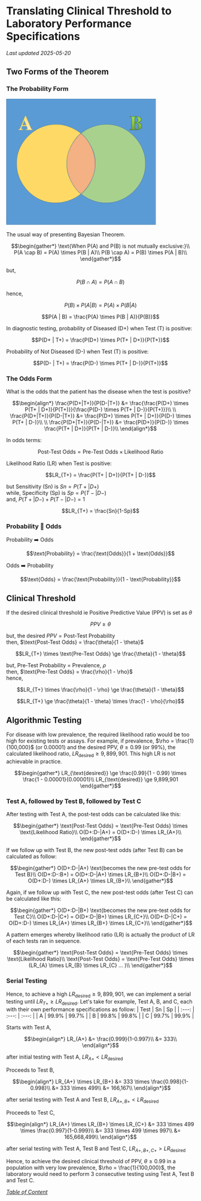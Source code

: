 # Translating Clinical Threshold to Laboratory Performance Specifications
*Last updated 2025-05-20*

## Two Forms of the Theorem
### The Probability Form

<img src="images/AnB.png" width="400">

The usual way of presenting Bayesian Theorem.

```math
\begin{gather*}
\text{When P(A) and P(B) is not mutually exclusive:}\\
P(A \cap B) = P(A) \times P(B | A)\\
P(B \cap A) = P(B) \times P(A | B)\\
\end{gather*}
```
but,

```math
P(B \cap A) = P(A \cap B)
```

hence,

```math
P(B) \times P(A | B) = P(A) \times P(B | A)
```

```math
P(A | B) = \frac{P(A) \times P(B | A)}{P(B)}
```

In diagnostic testing, probability of Diseased (D+) when Test (T) is positive:
```math
P(D+ | T+) = \frac{P(D+) \times P(T+ | D+)}{P(T+)}
```

Probability of Not Diseased (D-) when Test (T) is positive:
```math
P(D- | T+) = \frac{P(D-) \times P(T+ | D-)}{P(T+)}
```

### The Odds Form
What is the odds that the patient has the disease when the test is positive?

```math
\begin{align*}
\frac{P(D+|T+)}{P(D-|T+)} &= \frac{\frac{P(D+) \times P(T+ | D+)}{P(T+)}}{\frac{P(D-) \times P(T+ | D-)}{P(T+)}}\\
\\
\frac{P(D+|T+)}{P(D-|T+)} &= \frac{P(D+) \times P(T+ | D+)}{P(D-) \times P(T+ | D-)}\\
\\
\frac{P(D+|T+)}{P(D-|T+)} &= \frac{P(D+)}{P(D-)} \times \frac{P(T+ | D+)}{P(T+ | D-)}\\
\end{align*}
```

In odds terms:

```math
\text{Post-Test Odds} = \text{Pre-Test Odds} \times \text{Likelihood Ratio}
```

Likelihood Ratio (LR) when Test is positive:
```math
LR_{T+} = \frac{P(T+ | D+)}{P(T+ | D-)}
```

but Sensitivity (Sn) is $`Sn = P(T+|D+)`$  
while, Specificity (Sp) is $`Sp = P(T-|D-)`$  
and, $`P(T+|D-) + P(T-|D-) = 1`$

```math
LR_{T+} = \frac{Sn}{1-Sp}
```

### Probability :arrows_counterclockwise: Odds
Probability :arrow_right: Odds
```math
\text{Probability} = \frac{\text{Odds}}{1 + \text{Odds}}
```

Odds ➡️ Probability
```math
\text{Odds} = \frac{\text{Probability}}{1 - \text{Probability}}
```

## Clinical Threshold
If the desired clinical threshold ie Positive Predictive Value (PPV) is set as $`\theta`$
```math
PPV \ge \theta
```

but, the desired $`PPV = \text{Post-Test Probability}`$  
then, $`\text{Post-Test Odds} = \frac{\theta}{1 - \theta}`$

```math
LR_{T+} \times \text{Pre-Test Odds} \ge \frac{\theta}{1 - \theta}
```

but, Pre-Test Probability = Prevalence, $`\rho`$  
then, $`\text{Pre-Test Odds} = \frac{\rho}{1 - \rho}`$  
hence,
```math
LR_{T+} \times \frac{\rho}{1 - \rho} \ge \frac{\theta}{1 - \theta}
```

```math
LR_{T+} \ge \frac{\theta}{1 - \theta} \times \frac{1 - \rho}{\rho}
```

## Algorithmic Testing
For disease with low prevalence, the required likelihood ratio would be too high for existing tests or assays.
For example, if prevalence, $`\rho = \frac{1}{100,000}`$ (or 0.00001) and the desired PPV, $`\theta \ge 0.99`$ (or 99%),
the calculated likelihood ratio, $`LR_{\text{desired}} \ge 9,899,901`$. This high LR is not achievable in practice.
```math
\begin{gather*}
LR_{\text{desired}} \ge \frac{0.99}{1 - 0.99} \times \frac{1 - 0.00001}{0.00001}\\
LR_{\text{desired}} \ge 9,899,901
\end{gather*}
```

### Test A, followed by Test B, followed by Test C
After testing with Test A, the post-test odds can be calculated like this:
```math
\begin{gather*}
\text{Post-Test Odds} = \text{Pre-Test Odds} \times \text{Likelihood Ratio}\\
O(D+:D-|A+) = O(D+:D-) \times LR_{A+}\\
\end{gather*}
```

If we follow up with Test B, the new post-test odds (after Test B) can be calculated as follow:
```math
\begin{gather*}
O(D+:D-|A+) \text{becomes the new pre-test odds for Test B}\\
O(D+:D-:B+) = O(D+:D-|A+) \times LR_{B+}\\
O(D+:D-|B+) = O(D+:D-) \times LR_{A+} \times LR_{B+}\\
\end{gather*}
```

Again, if we follow up with Test C, the new post-test odds (after Test C) can be calculated like this:
```math
\begin{gather*}
O(D+:D-|B+) \text{becomes the new pre-test odds for Test C}\\
O(D+:D-|C+) = O(D+:D-|B+) \times LR_{C+}\\
O(D+:D-|C+) = O(D+:D-) \times LR_{A+} \times LR_{B+} \times LR_{C+}\\
\end{gather*}
```

A pattern emerges whereby likelihood ratio (LR) is actually the product of LR of each tests ran in sequence.
```math
\begin{gather*}
\text{Post-Test Odds} = \text{Pre-Test Odds} \times \text{Likelihood Ratio}\\
\text{Post-Test Odds} = \text{Pre-Test Odds} \times (LR_{A} \times LR_{B} \times LR_{C} ... )\\
\end{gather*}
```

### Serial Testing
Hence, to achieve a high $`LR_{\text{desired}} \ge 9,899,901`$, we can implement a serial testing until $`LR_{T+} \ge LR_{\text{desired}}`$.
Let's take for example, Test A, B, and C, each with their own performance specifications as follow:
| Test  | Sn    | Sp    |
| :---: | :---: | :---: |
| A     | 99.9% | 99.7% |
| B     | 99.8% | 99.8% |
| C     | 99.7% | 99.9% |

Starts with Test A,
```math
\begin{align*}
LR_{A+} &= \frac{0.999}{1-0.997}\\
&= 333\\
\end{align*}
```
after initial testing with Test A, $`LR_{A+} < LR_{\text{desired}}`$

Proceeds to Test B,
```math
\begin{align*}
LR_{A+} \times LR_{B+} &= 333 \times \frac{0.998}{1-0.998}\\
&= 333 \times 499\\
&= 166,167\\
\end{align*}
```
after serial testing with Test A and Test B, $`LR_{A+,B+} < LR_{\text{desired}}`$

Proceeds to Test C,
```math
\begin{align*}
LR_{A+} \times LR_{B+} \times LR_{C+} &= 333 \times 499 \times \frac{0.997}{1-0.999}\\
&= 333 \times 499 \times 997\\
&= 165,668,499\\
\end{align*}
```
after serial testing with Test A, Test B and Test C, $`LR_{A+, B+, C+} > LR_{\text{desired}}`$

Hence, to achieve the desired clinical threshold of PPV, $`\theta \geq 0.99`$ in a population with very low prevalence, $`\rho = \frac{1}{100,000}`$,
the laboratory would need to perform 3 consecutive testing using Test A, Test B and Test C.

*[Table of Content](../../index.md)*
